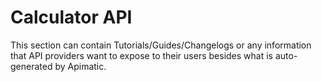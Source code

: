 # Calculator API

This section can contain Tutorials/Guides/Changelogs or any information that API providers want to expose to their users besides what is auto-generated by Apimatic.
